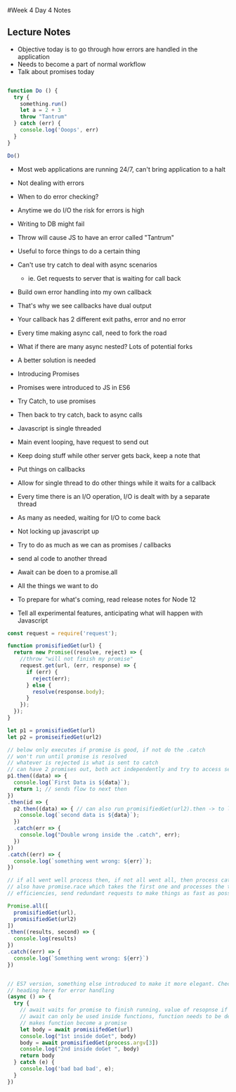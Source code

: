 #Week 4 Day 4 Notes
## Lecture Notes

* Objective today is to go through how errors are handled in the application
* Needs to become a part of normal workflow
* Talk about promises today

``` javascript

function Do () {
  try {
    something.run()
    let a = 2 + 3
    throw "Tantrum"
  } catch (err) {
    console.log('Ooops', err)
  }
}

Do()

```
* Most web applications are running 24/7, can't bring application to a halt
* Not dealing with errors
* When to do error checking?
* Anytime we do I/O the risk for errors is high
* Writing to DB might fail
* Throw will cause JS to have an error called "Tantrum"
* Useful to force things to do a certain thing
* Can't use try catch to deal with async scenarios
  * ie. Get requests to server that is waiting for call back

* Build own error handling into my own callback
* That's why we see callbacks have dual output
* Your callback has 2 different exit paths, error and no error
* Every time making async call, need to fork the road
* What if there are many async nested? Lots of potential forks
* A better solution is needed

* Introducing Promises
* Promises were introduced to JS in ES6
* Try Catch, to use promises
* Then back to try catch, back to async calls
* Javascript is single threaded
* Main event looping, have request to send out
* Keep doing stuff while other server gets back, keep a note that 
* Put things on callbacks
* Allow for single thread to do other things while it waits for a callback
* Every time there is an I/O operation, I/O is dealt with by a separate thread
* As many as needed, waiting for I/O to come back
* Not locking up javascript up
* Try to do as much as we can as promises / callbacks
* send al code to another thread
* Await can be doen to a promise.all
* All the things we want to do
* To prepare for what's coming, read release notes for Node 12
* Tell all experimental features, anticipating what will happen with Javascript


``` javascript
const request = require('request');

function promisifiedGet(url) {
  return new Promise((resolve, reject) => {
    //throw "will not finish my promise"
    request.get(url, (err, response) => {
      if (err) {
        reject(err);
      } else {
        resolve(response.body);
      }
    });
  });
}

let p1 = promisifiedGet(url)
let p2 = promiseifiedGet(url2)

// below only executes if promise is good, if not do the .catch
// won't run until promise is resolved
// whatever is rejected is what is sent to catch
// can have 2 promises out, both act independently and try to access server to get results
p1.then((data) => {
  console.log(`First Data is ${data}`);
  return 1; // sends flow to next then
})
.then(id => {
  p2.then((data) => { // can also run promisifiedGet(url2).then -> to launch second promise upon success of first promise
    console.log(`second data is ${data}`);
  })
  .catch(err => {
    console.log("Double wrong inside the .catch", err);
  })
})
.catch((err) => {
  console.log(`something went wrong: ${err}`);
})

// if all went well process then, if not all went all, then process catch
// also have promise.race which takes the first one and processes the then
// efficiencies, send redundant requests to make things as fast as possible

Promise.all([
  promisifiedGet(url),
  promisifiedGet(url2)
])
.then((results, second) => {
  console.log(results)
})
.catch((err) => {
  console.log(`Something went wrong: ${err}`)
})


// ES7 version, something else introduced to make it more elegant. Check node and browser versions!
// heading here for error handling 
(async () => {
  try {
    // await waits for promise to finish running. value of resopnse if everything goes well. if error, await throws error, see catch. 
    // await can only be used inside functions, function needs to be declared as an async function
    // makes function become a promise
    let body = await promisiifedGet(url) 
    console.log("1st inside doGet", body)
    body = await promisifiedGet(process.argv[3])
    console.log("2nd inside doGet ", body)
    return body
  } catch (e) {
    console.log('bad bad bad', e);
  }
})

```
